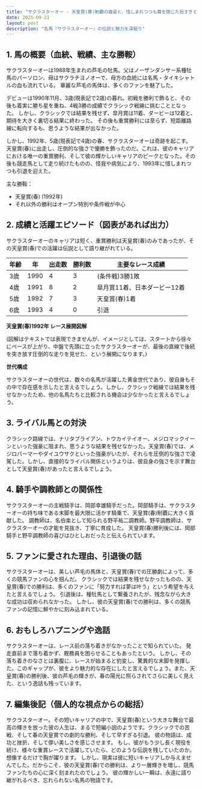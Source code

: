 ```yaml
---
title: "サクラスターオー - 天皇賞(春)制覇の雄姿と、惜しまれつつも幕を閉じた短すぎるキャリア"
date: 2025-09-21
layout: post
description: "名馬『サクラスターオー』の伝説と魅力を深堀り"
---
```


## 1. 馬の概要（血統、戦績、主な勝鞍）

サクラスターオーは1988年生まれの芦毛の牡馬。父はノーザンダンサー系種牡馬のパーソロン、母はサクラチヨノオーで、母方の血統には名馬・タイキシャトルの血も流れている。  華麗な芦毛の馬体は、多くのファンを魅了した。

デビューは1990年11月、3歳(現表記で2歳)の暮れ。初戦を勝利で飾ると、その後も着実に勝ち星を重ね、4戦3勝の成績でクラシック戦線に挑むこととなった。  しかし、クラシックでは結果を残せず、皐月賞は11着、ダービーは12着と、期待を大きく裏切る結果に終わった。  その後も重賞勝利には至らず、短距離路線に転向するも、思うような結果が出なかった。

しかし、1992年、5歳(現表記で4歳)の春、サクラスターオーは奇跡を起こす。天皇賞(春)に出走し、圧倒的な強さで優勝を飾ったのだ。これは、彼のキャリアにおける唯一の重賞勝利、そして彼の輝かしいキャリアのピークとなった。その後も競走馬として走り続けたものの、怪我や病気により、1993年に惜しまれつつも引退を迎えた。

主な勝鞍：
* 天皇賞(春) (1992年)
* それ以外の勝利はオープン特別や条件戦が中心


## 2. 成績と活躍エピソード（図表があれば出力）

サクラスターオーのキャリアは短く、重賞勝利は天皇賞(春)のみであったが、その天皇賞(春)での活躍は伝説として語り継がれている。

| 年齢 | 年 | 出走数 | 勝利数 | 主要なレース成績 |
|---|---|---|---|---|
| 3歳 | 1990 | 4 | 3 |  (条件戦)3勝1敗 |
| 4歳 | 1991 | 8 | 2 | 皐月賞11着、日本ダービー12着 |
| 5歳 | 1992 | 7 | 3 | 天皇賞(春)1着 |
| 6歳 | 1993 | 4 | 0 |  引退 |


**天皇賞(春)1992年 レース展開図解**

(図解はテキストでは表現できませんが、イメージとしては、スタートから徐々にペースが上がり、中盤で先頭に立ったサクラスターオーが、最後の直線で後続を突き放す圧倒的な走りを見せた、という展開になります。)

**世代構成**

サクラスターオーの世代は、数々の名馬が活躍した黄金世代であり、彼自身もその中で存在感を示したと言えるでしょう。しかし、クラシック戦線では結果を残せなかったため、他の名馬たちと比較される機会は少なかったと言えるでしょう。


## 3. ライバル馬との対決

クラシック路線では、ナリタブライアン、トウカイテイオー、メジロマックイーンといった強豪に阻まれ、思うような結果を残せなかった。天皇賞(春)では、メジロパーマーやダイユウサクといった強豪がいたが、それらを圧倒的な強さで凌駕した。しかし、直接的なライバル関係というよりは、彼自身の強さを示す舞台として天皇賞(春)があったと言えるでしょう。


## 4. 騎手や調教師との関係性

サクラスターオーの主戦騎手は、岡部幸雄騎手だった。岡部騎手は、サクラスターオーの持ち味である末脚を最大限に活かす騎乗で、天皇賞(春)制覇に大きく貢献した。  調教師は、名伯楽として知られる野平祐二調教師。野平調教師は、サクラスターオーの才能を見抜き、丁寧に育成した。  天皇賞(春)勝利後には、岡部騎手と野平調教師の喜びはひとしおだったと伝えられています。


## 5. ファンに愛された理由、引退後の話

サクラスターオーは、美しい芦毛の馬体と、天皇賞(春)での圧勝劇によって、多くの競馬ファンの心を掴んだ。  クラシックでは結果を残せなかったものの、天皇賞(春)での勝利は、多くのファンに「努力すれば夢は叶う」という希望を与えたと言えるでしょう。  引退後は、種牡馬として繋養されたが、残念ながら大きな成功は収められなかった。  しかし、彼の天皇賞(春)での勝利は、多くの競馬ファンの記憶に鮮やかに刻み込まれている。


## 6. おもしろハプニングや逸話

サクラスターオーは、レース前の落ち着きがなかったことで知られていた。  発走直前まで落ち着かず、厩務員を困らせることもあったという。  しかし、その落ち着きのなさとは裏腹に、レースが始まると豹変し、驚異的な末脚を発揮した。このギャップが、彼をより魅力的な存在にしたと言えるでしょう。また、天皇賞(春)の勝利後、彼の芦毛の輝きが、春の陽光に照らされてさらに美しく見えた、という逸話も残っています。


## 7. 編集後記（個人的な視点からの総括）

サクラスターオー。その短いキャリアの中で、天皇賞(春)という大きな舞台で最高の輝きを放った彼の人生は、まるで短編小説のようです。クラシックでの苦戦、そして春の天皇賞での劇的な勝利、そして早すぎる引退。  彼の物語は、成功と挫折、そして儚い美しさを感じさせます。  もし、彼がもう少し長く現役を続け、様々な重賞レースで活躍していたら、どのような伝説を残していたのか。想像するだけで胸が躍ります。  しかし、現実は彼に短いキャリアしか与えませんでした。だからこそ、彼の天皇賞(春)での勝利は、より一層輝きを増し、競馬ファンたちの心に深く刻まれたのでしょう。  彼の輝かしい一瞬は、永遠に語り継がれるべき、忘れられない名馬の物語です。
